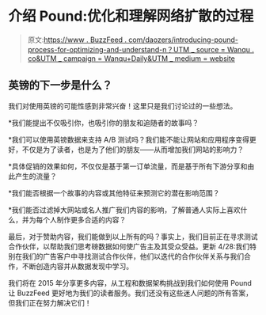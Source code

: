 # 介绍 Pound:优化和理解网络扩散的过程

> 原文:[https://www . BuzzFeed . com/daozers/introducing-pound-process-for-optimizing-and-understand-n？UTM _ source = Wanqu . co&UTM _ campaign = Wanqu+Daily&UTM _ medium = website](https://www.buzzfeed.com/daozers/introducing-pound-process-for-optimizing-and-understanding-n?utm_source=wanqu.co&utm_campaign=Wanqu+Daily&utm_medium=website)

## 英镑的下一步是什么？

我们对使用英镑的可能性感到非常兴奋！这里只是我们讨论过的一些想法。

*我们能提出不仅吸引你，也吸引你的朋友和追随者的故事吗？

*我们可以使用英镑数据来支持 A/B 测试吗？我们能不能让网站和应用程序变得更好，不仅是为了读者，也是为了他们的朋友——从而增加我们网站的影响力？

*具体促销的效果如何，不仅仅是基于第一订单流量，而是基于所有下游分享和由此产生的流量？

*我们能否根据一个故事的内容或其他特征来预测它的潜在影响范围？

*我们能否过滤掉大网站或名人推广我们内容的影响，了解普通人实际上喜欢什么，并为每个人制作更多合适的内容？

最后，对于赞助内容，我们能做到以上所有的吗？事实上，我们目前正在寻求测试合作伙伴，以帮助我们思考磅数据如何使广告主及其受众受益。更新 4/28:我们特别在我们的广告客户中寻找测试合作伙伴，他们以迭代的合作伙伴关系与我们合作，不断创造内容并从数据发现中学习。

我们将在 2015 年分享更多内容，从工程和数据架构挑战到我们如何使用 Pound 让 BuzzFeed 更好地为我们的读者服务。我们还没有这些迷人问题的所有答案，但我们正在努力解决它们！